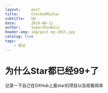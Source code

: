 ```yaml
---
layout:     post
title:      CheckedMyStar
subtitle:   GQ
date:       2018-06-11
author:     SuperZhouDalu
header-img: img/post-bg-2015.jpg
catalog: true
tags:                              
    - 笔记
---
```

# 为什么Star都已经99+了
记录一下自己在GitHub上面star的项目以及观看频率

